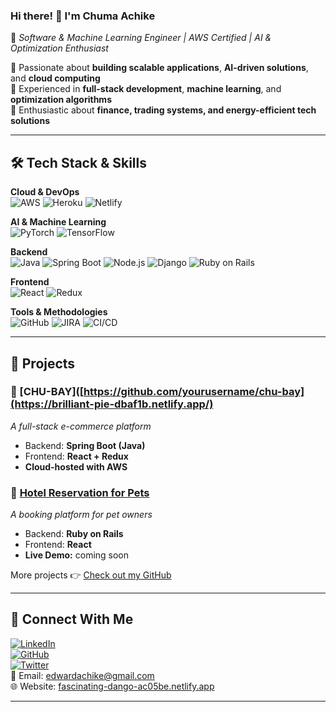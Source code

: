 ### Hi there! 👋 I'm **Chuma Achike** 

🚀 *Software & Machine Learning Engineer | AWS Certified | AI & Optimization Enthusiast*  

🔹 Passionate about **building scalable applications**, **AI-driven solutions**, and **cloud computing**  
🔹 Experienced in **full-stack development**, **machine learning**, and **optimization algorithms**  
🔹 Enthusiastic about **finance, trading systems, and energy-efficient tech solutions**  

---

## 🛠️ Tech Stack & Skills

**Cloud & DevOps**  
![AWS](https://img.shields.io/badge/AWS-232F3E?style=flat&logo=amazonaws&logoColor=white) ![Heroku](https://img.shields.io/badge/Heroku-430098?style=flat&logo=heroku&logoColor=white) ![Netlify](https://img.shields.io/badge/Netlify-00C7B7?style=flat&logo=netlify&logoColor=white)  

**AI & Machine Learning**  
![PyTorch](https://img.shields.io/badge/PyTorch-EE4C2C?style=flat&logo=pytorch&logoColor=white) ![TensorFlow](https://img.shields.io/badge/TensorFlow-FF6F00?style=flat&logo=tensorflow&logoColor=white)  

**Backend**  
![Java](https://img.shields.io/badge/Java-007396?style=flat&logo=java&logoColor=white) ![Spring Boot](https://img.shields.io/badge/Spring%20Boot-6DB33F?style=flat&logo=springboot&logoColor=white) ![Node.js](https://img.shields.io/badge/Node.js-43853D?style=flat&logo=node.js&logoColor=white) ![Django](https://img.shields.io/badge/Django-092E20?style=flat&logo=django&logoColor=white) ![Ruby on Rails](https://img.shields.io/badge/Ruby%20on%20Rails-CC0000?style=flat&logo=ruby-on-rails&logoColor=white)  

**Frontend**  
![React](https://img.shields.io/badge/React-61DAFB?style=flat&logo=react&logoColor=black) ![Redux](https://img.shields.io/badge/Redux-764ABC?style=flat&logo=redux&logoColor=white)  

**Tools & Methodologies**  
![GitHub](https://img.shields.io/badge/GitHub-181717?style=flat&logo=github&logoColor=white) ![JIRA](https://img.shields.io/badge/JIRA-0052CC?style=flat&logo=jira&logoColor=white) ![CI/CD](https://img.shields.io/badge/CI/CD-FFCA28?style=flat&logo=githubactions&logoColor=black)  

---

## 🚀 Projects

### 🛂 [CHU-BAY]([https://github.com/yourusername/chu-bay](https://brilliant-pie-dbaf1b.netlify.app/)  
*A full-stack e-commerce platform*  
- Backend: **Spring Boot (Java)**
- Frontend: **React + Redux**
- **Cloud-hosted with AWS**

### 🏨 [Hotel Reservation for Pets](https://github.com/VaneCode/hotel-fur-pets-backend)  
*A booking platform for pet owners*  
- Backend: **Ruby on Rails**
- Frontend: **React**
- **Live Demo:** coming soon

More projects 👉 [Check out my GitHub](https://github.com/chumaachike)

---

## 💌 Connect With Me

[![LinkedIn](https://img.shields.io/badge/LinkedIn-0A66C2?style=flat&logo=linkedin&logoColor=white)](https://www.linkedin.com/in/edward-achike-903432111/)  
[![GitHub](https://img.shields.io/badge/GitHub-181717?style=flat&logo=github&logoColor=white)](https://github.com/chumaachike)  
[![Twitter](https://img.shields.io/badge/Twitter-1DA1F2?style=flat&logo=twitter&logoColor=white)](https://twitter.com/AchikeChuma)  
📧 Email: [edwardachike@gmail.com](mailto:edwardachike@gmail.com)  
🌐 Website: [fascinating-dango-ac05be.netlify.app](https://fascinating-dango-ac05be.netlify.app/)  

---
